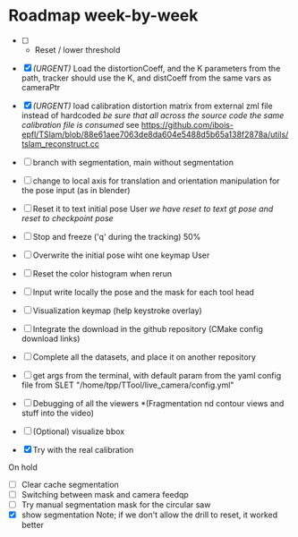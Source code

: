 # Roadmap week-by-week

- [ ] - Reset / lower threshold 
- [x] *(URGENT)* Load the distortionCoeff, and the K parameters from the path, tracker should use the K, and distCoeff from the same vars as cameraPtr
- [x] *(URGENT)* load calibration distortion matrix from external zml file instead of hardcoded *be sure that all across the source code the same calibration file is consumed* see https://github.com/ibois-epfl/TSlam/blob/88e61aee7063de8da604e5488d5b65a138f2878a/utils/tslam_reconstruct.cc
- [ ] branch with segmentation, main without segmentation
- [ ] change to local axis for translation and orientation manipulation for the pose input (as in blender)
- [ ] Reset it to text initial pose User *we have reset to text gt pose and reset to checkpoint pose* 
- [ ] Stop and freeze ('q' during the tracking) 50%
- [ ] Overwrite the initial pose wiht one keymap User
- [ ] Reset the color histogram when rerun
- [ ] Input write locally the pose and the mask for each tool head


- [ ] Visualization keymap (help keystroke overlay)
- [ ] Integrate the download in the github repository (CMake config download links)
- [ ] Complete all the datasets, and place it on another repository

- [ ] get args from the terminal, with default param from the yaml config file from SLET "/home/tpp/TTool/live_camera/config.yml"


- [ ] Debugging of all the viewers *(Fragmentation nd contour views and stuff into the video)
- [ ] (Optional) visualize bbox
- [x] Try with the real calibration

On hold
- [ ] Clear cache segmentation
- [ ] Switching between mask and camera feedqp
- [ ] Try manual segmentation mask for the circular saw
- [x] show segmentation
Note; if we don't allow the drill to reset, it worked better